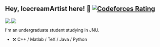 ## Hey, IcecreamArtist here! :wave: [![Codeforces Rating](https://cfrating.ihcr.top/?user=IcecreamArtist&style=flat-square)](https://codeforces.com/profile/IcecreamArtist)

<a href="https://github.com/IcecreamArtist/IcecreamArtist">
  <img align="center" src="https://github-readme-stats.vercel.app/api?username=IcecreamArtist&count_private=true&show_icons=true&hide=issues" />
</a>
<a href="https://github.com/IcecreamArtist/IcecreamArtist">
  <img align="center" src="https://github-readme-stats.vercel.app/api/top-langs/?username=IcecreamArtist&layout=compact&hide=javascript,html,makefile,css&langs_count=10" />
</a>

I'm an undergraduate student studying in JNU.

-   :hammer_and_pick: C++ / Matlab / TeX / Java / Python
